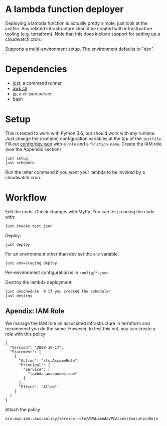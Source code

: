 # A lambda function deployer

Deploying a lambda function is actually pretty simple: just look at the justfile.
Any related infrastructure should be created with infrastructure tooling (e.g. terraform).
Note that this does include support for setting up a cloudwatch cron.

Supports a multi-environment setup. The environment defaults to "dev".

# Dependencies

* [just](https://github.com/casey/just#installation), a command runner
* [aws cli](https://github.com/aws/aws-cli/releases)
* [jq](https://stedolan.github.io/jq/download/), a cli json parser
* bash


# Setup

This is tested to work with Python 3.6, but should work with any runtime. Just change the (runtime)
configuration variables at the top of the `justfile`.
Fill out [config/dev.json](./config/dev.json) with a `role` and a `function-name`. Create the IAM
role (see the Appendix section)

    just setup
    just schedule

Run the latter command if you want your lambda to be invoked by a cloudwatch cron.


# Workflow

Edit the code. Check changes with MyPy. You can test running the code with:

    just invoke test.json

Deploy:

    just deploy

For an environment other than dev set the `env` variable.

    just env=staging deploy

Per-environment configuration is in `config/*.json`

Destroy the lambda deployment:

    just unschedule  # If you created the scheduler
    just destroy



## Apendix: IAM Role

We manage the IAM role an associated infrastructure in terraform and recommend you do the same.
However, to test this out, you can create a role with this policy:

    {
      "Version": "2008-10-17",
      "Statement": [
        {
          "Action": "sts:AssumeRole",
          "Principal": {
            "Service": [
              "lambda.amazonaws.com"
            ]
          },
          "Effect": "Allow"
        }
      ]
    }

Attach the policy

    arn:aws:iam::aws:policy/service-role/AWSLambdaVPCAccessExecutionRole
